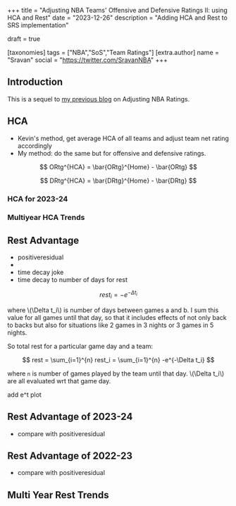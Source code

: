 +++
title = "Adjusting NBA Teams' Offensive and Defensive Ratings II: using HCA and Rest"
date = "2023-12-26"
description = "Adding HCA and Rest to SRS implementation"

draft = true

[taxonomies]
tags = ["NBA","SoS","Team Ratings"]
[extra.author]
name = "Sravan"
social = "https://twitter.com/SravanNBA"
+++

## Introduction

This is a sequel to [my previous blog](@/posts/2023-11-26-nba-sosadj/index.md) on Adjusting NBA Ratings.

## HCA

- Kevin's method, get average HCA of all teams and adjust team net rating accordingly
- My method: do the same but for offensive and defensive ratings.

$$ ORtg^{HCA} = \bar{ORtg}^{Home} - \bar{ORtg} $$

$$ DRtg^{HCA} = \bar{DRtg}^{Home} - \bar{DRtg} $$

### HCA for 2023-24

### Multiyear HCA Trends

## Rest Advantage
- positiveresidual
- [](https://positiveresidual.com/shiny/nba/)
- time decay joke
- time decay to number of days for rest

$$ rest_i = -e^{-\Delta t_i} $$

where \\(\Delta t_i\\) is number of days between games a and b. I sum this value for all games until that day, so that it includes effects of not only back to backs but also for situations like 2 games in 3 nights or 3 games in 5 nights.

So total rest for a particular game day and a team:

$$ rest =  \sum_{i=1}^{n} rest_i = \sum_{i=1}^{n} -e^{-\Delta t_i} $$

where `n` is number of games played by the team until that day. \\(\Delta t_i\\) are all evaluated wrt that game day.

add e^t plot

## Rest Advantage of 2023-24
- compare with positiveresidual

## Rest Advantage of 2022-23
- compare with positiveresidual

## Multi Year Rest Trends


